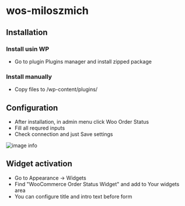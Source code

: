# wos-miloszmich



## Installation

### Install usin WP
- Go to plugin Plugins manager and install zipped package

### Install manually
- Copy files to <WP root directory>/wp-content/plugins/



## Configuration

- After installation, in admin menu click Woo Order Status
- Fill all requred inputs
- Check connection and just Save settings

![image info](https://cleanshot-cloud-fra.s3.eu-central-1.amazonaws.com/media/12299/Gr1EX2jnsD6wyUl41uSFBhdyzk0XiGSp8HhXR8Kb.jpeg?X-Amz-Content-Sha256=UNSIGNED-PAYLOAD&X-Amz-Security-Token=IQoJb3JpZ2luX2VjEB8aDGV1LWNlbnRyYWwtMSJGMEQCIHpPuYJmyzOGXrbbhCcwXKfErsL%2Bxqhd%2B29CsjSvKUgEAiAi%2FTzbU4ztlkzn%2F717jgbdQegpEKg4aM%2B2NtBegfekKCqoAgiI%2F%2F%2F%2F%2F%2F%2F%2F%2F%2F8BEAAaDDkxOTUxNDQ5MTY3NCIMeP%2Ft4tn8J0yhL%2B60KvwBAJyOQgl%2Ff4fsSRZxS%2FzP0Kla%2Fvm09k1ZgeY7i%2B%2FaCBDUdolkz6cpGE929j2qvC3Go0Ctnoj3HCuyWTRi5%2Bc69EsZ%2FZ2pQZYAJh0Ei4hQQUtfh9sHrvSejfM8mw%2B7GT4Bwtq%2BhPrfkFgoq9GT1WB3UG6WczMkfqKwq006sq%2FDUp1FiHnLLUmzrHii%2Bf%2FoxZujK34q5zPZXA9GpatLgcm3vpfNTXJev0TpHWE3N0dgO6iU0bL%2BLaJdbm%2B6Qu51QbeuOtsVX6K%2Fu5nzxQJamd9eO93HlKL9VlAchl9QdfU340L%2Fm8dkhM%2FEd3mCGlIGudlBHwaOkktF2AX8sXrOMLDXxYoGOpsBlfcuYbsN6q2K7XLkIsA3IXlJF3nnM5pgy5Lk2YKPAVsM8x2H8QEgt3GLAK5D3b0cD1GzjJMTfBfbXIW%2F%2Bw45466U2iuA0fvBXiYtOWRCdSF9Iz%2BNOecOmYdY2n9K9Aw7coZs%2FL%2BzSdaGqZAWcOQWxYKG5rofk0%2FDQOJ886qWzfK4S1jnVfZ0r9C1ZsIkNcN1KdrGfKJVu4I1cfM%3D&X-Amz-Algorithm=AWS4-HMAC-SHA256&X-Amz-Credential=ASIA5MF2VVMNECMGAUH7%2F20210927%2Feu-central-1%2Fs3%2Faws4_request&X-Amz-Date=20210927T081238Z&X-Amz-SignedHeaders=host&X-Amz-Expires=300&X-Amz-Signature=3d273155243f98dcb658b08547dfb8ca13408c995b85593ea1015070799a24ca)


## Widget activation

- Go to Appearance -> Widgets
- Find "WooCommerce Order Status Widget" and add to Your widgets area
- You can configure title and intro text before form